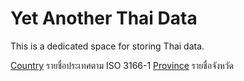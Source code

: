 # Yet Another Thai Data
This is a dedicated space for storing Thai data.


[Country](Country) รายชื่อประเทศตาม ISO 3166-1
[Province](Province) รายชื่อจังหวัด